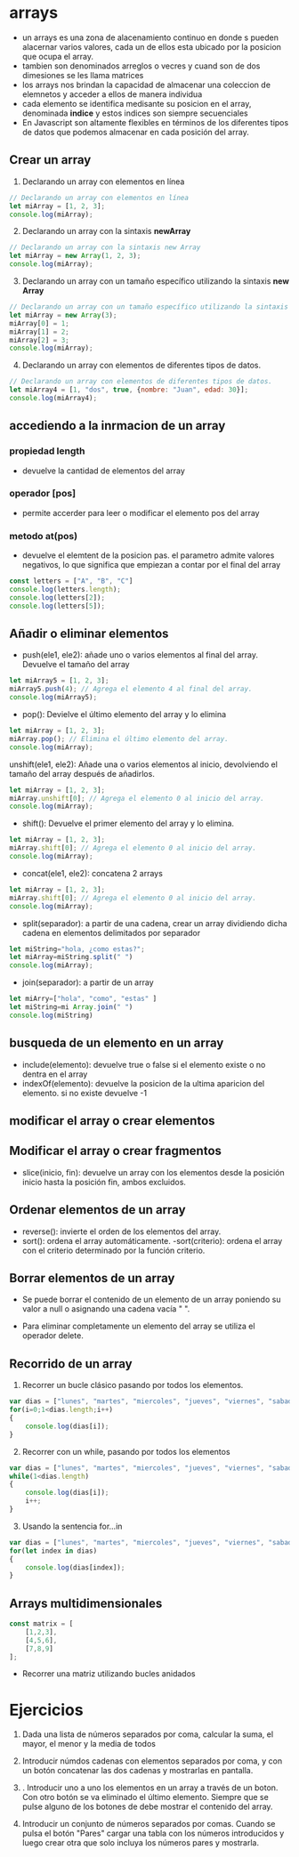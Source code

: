 # arrays
 
- un arrays es una zona de alacenamiento continuo en donde s pueden alacernar varios valores, cada un de ellos esta ubicado por la posicion que ocupa el array.
- tambien son denominados arreglos o vecres y cuand son de dos dimesiones se les llama matrices 
- los arrays nos brindan la capacidad de almacenar una coleccion de elemnetos y acceder a ellos de manera individua
- cada elemento se identifica medisante su posicion en el array, denominada  **indice** y estos indices son siempre secuenciales
- En Javascript son altamente flexibles en términos de los diferentes tipos de datos que podemos almacenar en cada posición del array.

## Crear un array

1. Declarando un array con elementos en línea

```Javascript
// Declarando un array con elementos en línea
let miArray = [1, 2, 3];
console.log(miArray);
```

2. Declarando un array con la sintaxis **newArray**

```Javascript
// Declarando un array con la sintaxis new Array
let miArray = new Array(1, 2, 3);
console.log(miArray);
```

3. Declarando un array con un tamaño específico utilizando la sintaxis **new Array**

```Javascript
// Declarando un array con un tamaño específico utilizando la sintaxis new Array
let miArray = new Array(3);
miArray[0] = 1;
miArray[1] = 2;
miArray[2] = 3;
console.log(miArray);
```

4. Declarando un array con elementos de diferentes tipos de datos.

```Javascript
// Declarando un array con elementos de diferentes tipos de datos.
let miArray4 = [1, "dos", true, {nombre: "Juan", edad: 30}];
console.log(miArray4);
```
## accediendo a la inrmacion de un array

### propiedad length 
- devuelve la cantidad de elementos del array

### operador [pos]
- permite accerder para leer o modificar el elemento pos del array

### metodo at(pos)
- devuelve el elemtent de la posicion pas. el parametro admite valores negativos, lo que significa que empiezan a contar por el final del array

```Javascript
const letters = ["A", "B", "C"]
console.log(letters.length);
console.log(letters[2]);
console.log(letters[5]);
```

## Añadir o eliminar elementos
- push(ele1, ele2): añade uno o varios elementos al final del array. Devuelve el tamaño del array

```Javascript
let miArray5 = [1, 2, 3];
miArray5.push(4); // Agrega el elemento 4 al final del array.
console.log(miArray5);
```

- pop(): Devielve el último elemento del array y lo elimina

```Javascript
let miArray = [1, 2, 3];
miArray.pop(); // Elimina el último elemento del array.
console.log(miArray);
```

unshift(ele1, ele2): Añade una o varios elementos al inicio, devolviendo el tamaño del array después de añadirlos.

```Javascript
let miArray = [1, 2, 3];
miArray.unshift[0]; // Agrega el elemento 0 al inicio del array.
console.log(miArray);
```

- shift(): Devuelve el primer elemento del array y lo elimina.

```Javascript
let miArray = [1, 2, 3];
miArray.shift[0]; // Agrega el elemento 0 al inicio del array.
console.log(miArray);
```

- concat(ele1, ele2): concatena 2 arrays

```Javascript
let miArray = [1, 2, 3];
miArray.shift[0]; // Agrega el elemento 0 al inicio del array.
console.log(miArray);
```

- split(separador): a partir de una cadena, crear un array dividiendo dicha cadena en elementos delimitados por separador
``` Javascript
let miString="hola, ¿como estas?";
let miArray=miString.split(" ")
console.log(miArray);
```

- join(separador): a partir de un array

``` Javascript
let miArry=["hola", "como", "estas" ]
let miString=mi Array.join(" ")
console.log(miString)
```

## busqueda de un elemento en un array

- include(elemento): devuelve true o false si el elemento existe o no dentra en el array
- indexOf(elemento): devuelve la posicion de la ultima aparicion del elemento. si no existe devuelve -1

## modificar el array o crear elementos 

## Modificar el array o crear fragmentos

- slice(inicio, fin): devuelve un array con los elementos desde la posición inicio hasta la posición fin, ambos excluidos.

## Ordenar elementos de un array
- reverse(): invierte el orden de los elementos del array.
- sort(): ordena el array automáticamente.
-sort(criterio): ordena el array con el criterio determinado por la función criterio.

## Borrar elementos de un array 

- Se puede borrar el contenido de un elemento de un array poniendo su valor a null o asignando una cadena vacía " ".

- Para eliminar completamente un elemento del array se utiliza el operador delete.

## Recorrido de un array

1. Recorrer un bucle clásico pasando por todos los elementos.
```Javascript
var dias = ["lunes", "martes", "miercoles", "jueves", "viernes", "sabado", "domingo"];
for(i=0;1<dias.length;i++)
{
    console.log(dias[i]);
}
```

2. Recorrer con un while, pasando por todos los elementos

```Javascript
var dias = ["lunes", "martes", "miercoles", "jueves", "viernes", "sabado", "domingo"];
while(1<dias.length)
{
    console.log(dias[i]);
    i++;
}
```

3. Usando la sentencia for...in

```Javascript
var dias = ["lunes", "martes", "miercoles", "jueves", "viernes", "sabado", "domingo"];
for(let index in dias)
{
    console.log(dias[index]);
}
```

## Arrays multidimensionales

```Javascript
const matrix = [
    [1,2,3],
    [4,5,6],
    [7,8,9]
];
```

- Recorrer una matriz utilizando bucles anidados

# Ejercicios

1. Dada una lista de números separados por coma, calcular la suma, el mayor, el menor y la media de todos

2. Introducir númdos cadenas con elementos separados por coma, y con un botón concatenar las dos cadenas y mostrarlas en pantalla.

3. . Introducir uno a uno los elementos en un array a través de un boton. Con otro botón se va eliminado el último elemento. Siempre que se pulse alguno de los botones de debe mostrar el contenido del array.

4. Introducir un conjunto de números separados por comas. Cuando se pulsa el botón "Pares" cargar una tabla con los números introducidos y luego crear otra que solo incluya los números pares y mostrarla.